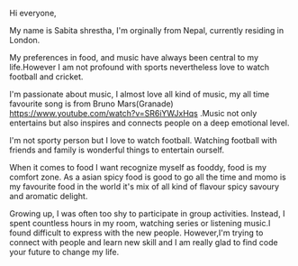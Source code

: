 Hi everyone,

 My name is Sabita shrestha, I'm orginally from Nepal, currently residing in London.

  My preferences in  food, and music have always been central to my life.However I am not profound with sports nevertheless love to watch football and cricket.

  I'm passionate about music, I almost love all kind of music, my all time  favourite song is from Bruno Mars(Granade) https://www.youtube.com/watch?v=SR6iYWJxHqs .Music not only entertains but also inspires and connects people on a deep emotional level.
  
   I'm not sporty person but I love to watch football. Watching football with friends and family is wonderful things to  entertain ourself.
   
   When it comes to food I want recognize myself as fooddy, food is my comfort zone. As a asian spicy food is good to go all the time and momo is my favourite food in the world it's mix of all kind of flavour spicy savoury and aromatic delight.

   Growing up, I was often too shy to participate in group activities. Instead, I spent countless hours in my room, watching series or listening music.I found difficult to express with the new people. However,I'm trying to connect with  people and learn new skill and I am really glad to find code your future to change my life.


   





